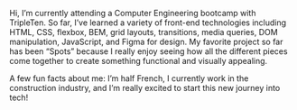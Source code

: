 Hi, I’m currently attending a Computer Engineering bootcamp with TripleTen.
So far, I’ve learned a variety of front-end technologies including HTML, CSS, flexbox, BEM, grid layouts, transitions, media queries, DOM manipulation, JavaScript, and Figma for design.
My favorite project so far has been “Spots” because I really enjoy seeing how all the different pieces come together to create something functional and visually appealing.

A few fun facts about me: I’m half French, I currently work in the construction industry, and I’m really excited to start this new journey into tech!



